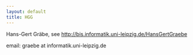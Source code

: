 ```yaml
---
layout: default
title: HGG
---
```


Hans-Gert Gräbe, see <http://bis.informatik.uni-leipzig.de/HansGertGraebe>

email: graebe at informatik.uni-leipzig.de
